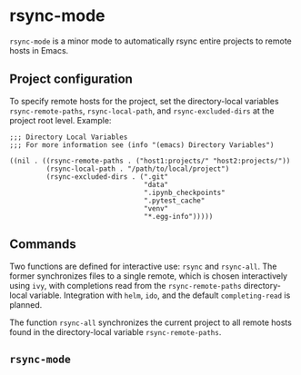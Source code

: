 # rsync-mode

`rsync-mode` is a minor mode to automatically rsync entire projects to
remote hosts in Emacs.

## Project configuration
To specify remote hosts for the project, set the directory-local
variables `rsync-remote-paths`, `rsync-local-path`, and
`rsync-excluded-dirs` at the project root level. Example:

``` emacs-lisp
;;; Directory Local Variables
;;; For more information see (info "(emacs) Directory Variables")

((nil . ((rsync-remote-paths . ("host1:projects/" "host2:projects/"))
         (rsync-local-path . "/path/to/local/project")
         (rsync-excluded-dirs . (".git"
                                 "data"
                                 ".ipynb_checkpoints"
                                 ".pytest_cache"
                                 "venv"
                                 "*.egg-info")))))
```

## Commands
Two functions are defined for interactive use: `rsync` and
`rsync-all`. The former synchronizes files to a single remote, which
is chosen interactively using `ivy`, with completions read from the
`rsync-remote-paths` directory-local variable. Integration with
`helm`, `ido`, and the default `completing-read` is planned.

The function `rsync-all` synchronizes the current project to all
remote hosts found in the directory-local variable
`rsync-remote-paths`.

## `rsync-mode`
